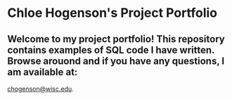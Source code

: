 # Chloe Hogenson's Project Portfolio

## Welcome to my project portfolio! This repository contains examples of SQL code I have written. Browse arouond and if you have any questions, I am available at:
chogenson@wisc.edu. 

